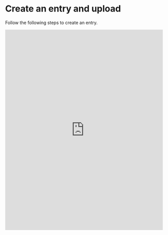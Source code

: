 # Create an entry and upload

Follow the following steps to create an entry.

<iframe src="https://scribehow.com/embed/How_to_Create_a_New_Upload_and_a_New_Entry__Gye93N2MT1-dQM64hFr26w?skipIntro=true" width="100%" height="640" allowfullscreen frameborder="0"></iframe>



